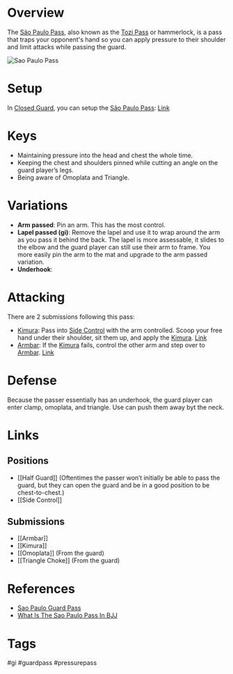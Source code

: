 # Overview
The <u>São Paulo Pass</u>, also known as the <u>Tozi Pass</u> or hammerlock, is a pass that traps your opponent's hand so you can apply pressure to their shoulder and limit attacks while passing the guard.

![Sao Paulo Pass](https://evolve-mma.com/wp-content/uploads/2022/05/bjj-sao-paulo-pass.jpg)
# Setup
In [Closed Guard](obsidian://open?vault=Obsidian-BJJ-Notes&file=Guards%2FClosed%20Guard), you can setup the <u>São Paulo Pass</u>: [Link](https://youtu.be/bs0IejiQ76Q?si=Pz8df0ArRqzGehA0&t=122)
# Keys
- Maintaining pressure into the head and chest the whole time.
- Keeping the chest and shoulders pinned while cutting an angle on the guard player’s legs.
- Being aware of Omoplata and Triangle.
# Variations
- **Arm passed**: Pin an arm. This has the most control.
- **Lapel passed (gi)**: Remove the lapel and use it to wrap around the arm as you pass it behind the back. The lapel is more assessable, it slides to the elbow and the guard player can still use their arm to frame. You more easily pin the arm to the mat and upgrade to the arm passed variation.
- **Underhook**:
# Attacking
There are 2 submissions following this pass:
- [Kimura](obsidian://open?vault=Obsidian-BJJ-Notes&file=Submissions%2FKimura): Pass into [Side Control](obsidian://open?vault=Obsidian-BJJ-Notes&file=Positions%2FSide%20Control) with the arm controlled. Scoop your free hand under their shoulder, sit them up, and apply the [Kimura](obsidian://open?vault=Obsidian-BJJ-Notes&file=Submissions%2FKimura). [Link](https://www.youtube.com/watch?v=NCp6xctn1lQ&t=413s)
- [Armbar](obsidian://open?vault=Obsidian-BJJ-Notes&file=Submissions%2FArmbar): If the [Kimura](obsidian://open?vault=Obsidian-BJJ-Notes&file=Submissions%2FKimura) fails, control the other arm and step over to [Armbar](obsidian://open?vault=Obsidian-BJJ-Notes&file=Submissions%2FArmbar). [Link](https://youtu.be/NCp6xctn1lQ?si=I3VB44ahIH86txMF&t=220)
# Defense
Because the passer essentially has an underhook, the guard player can enter clamp, omoplata, and triangle.
Use can push them away byt the neck. 
# Links
## Positions
- [[Half Guard]] (Oftentimes the passer won’t initially be able to pass the guard, but they can open the guard and be in a good position to be chest-to-chest.)
- [[Side Control]]
## Submissions
- [[Armbar]]
- [[Kimura]]
- [[Omoplata]] (From the guard)
- [[Triangle Choke]] (From the guard)
# References
- [Sao Paulo Guard Pass](https://www.bjjheroes.com/techniques/sao-paulo-guard-pass)
- [What Is The Sao Paulo Pass In BJJ](https://evolve-mma.com/blog/what-is-the-sao-paulo-pass-in-bjj/)
# Tags
#gi #guardpass #pressurepass